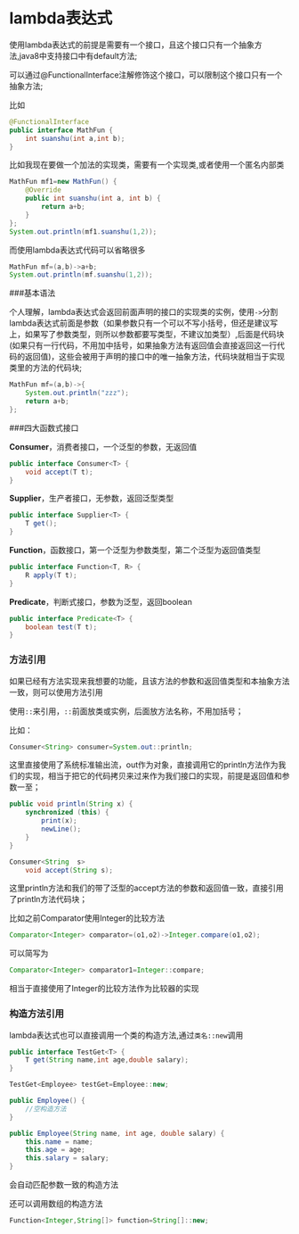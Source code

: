 # lambda表达式

使用lambda表达式的前提是需要有一个接口，且这个接口只有一个抽象方法,java8中支持接口中有default方法;

可以通过@FunctionalInterface注解修饰这个接口，可以限制这个接口只有一个抽象方法;

比如

```java
@FunctionalInterface
public interface MathFun {
    int suanshu(int a,int b);
}
```

比如我现在要做一个加法的实现类，需要有一个实现类,或者使用一个匿名内部类

```java
MathFun mf1=new MathFun() {
    @Override
    public int suanshu(int a, int b) {
        return a+b;
    }
};
System.out.println(mf1.suanshu(1,2));
```

而使用lambda表达式代码可以省略很多

```java
MathFun mf=(a,b)->a+b;
System.out.println(mf.suanshu(1,2));
```

###基本语法

个人理解，lambda表达式会返回前面声明的接口的实现类的实例，使用`->`分割lambda表达式前面是参数（如果参数只有一个可以不写小括号，但还是建议写上，如果写了参数类型，则所以参数都要写类型，不建议加类型）,后面是代码块(如果只有一行代码，不用加中括号，如果抽象方法有返回值会直接返回这一行代码的返回值)，这些会被用于声明的接口中的唯一抽象方法，代码块就相当于实现类里的方法的代码块;

```java
MathFun mf=(a,b)->{
    System.out.println("zzz");
    return a+b;
};
```

###四大函数式接口

**Consumer**，消费者接口，一个泛型的参数，无返回值

```java
public interface Consumer<T> {
    void accept(T t);
}
```

**Supplier**，生产者接口，无参数，返回泛型类型

```java
public interface Supplier<T> {
    T get();
}
```

**Function**，函数接口，第一个泛型为参数类型，第二个泛型为返回值类型

```java
public interface Function<T, R> {
    R apply(T t);
}
```

**Predicate**，判断式接口，参数为泛型，返回boolean

```java
public interface Predicate<T> {
    boolean test(T t);
}
```

### 方法引用

如果已经有方法实现来我想要的功能，且该方法的参数和返回值类型和本抽象方法一致，则可以使用方法引用

使用`::`来引用，`::`前面放类或实例，后面放方法名称，不用加括号；

比如：

```java
Consumer<String> consumer=System.out::println;
```

这里直接使用了系统标准输出流，out作为对象，直接调用它的println方法作为我们的实现，相当于把它的代码拷贝来过来作为我们接口的实现，前提是返回值和参数一至；

```java
public void println(String x) {
    synchronized (this) {
        print(x);
        newLine();
    }
}
```

```java
Consumer<String  s> 
    void accept(String s);
```

这里println方法和我们的带了泛型的accept方法的参数和返回值一致，直接引用了println方法代码块；

比如之前Comparator使用Integer的比较方法

```java
Comparator<Integer> comparator=(o1,o2)->Integer.compare(o1,o2);
```

可以简写为

```java
Comparator<Integer> comparator1=Integer::compare;
```

相当于直接使用了Integer的比较方法作为比较器的实现

### 构造方法引用

lambda表达式也可以直接调用一个类的构造方法,通过`类名::new`调用

```java
public interface TestGet<T> {
    T get(String name,int age,double salary);
}
```

```java
TestGet<Employee> testGet=Employee::new;
```

```java
public Employee() {
    //空构造方法
}

public Employee(String name, int age, double salary) {
    this.name = name;
    this.age = age;
    this.salary = salary;
}
```

会自动匹配参数一致的构造方法

还可以调用数组的构造方法

```java
Function<Integer,String[]> function=String[]::new;
```







